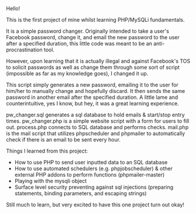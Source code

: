 Hello!

This is the first project of mine whilst learning PHP/MySQLi fundamentals.

It is a simple password changer. Originally intended to take a user's Facebook password, change it, and email the new password to the user after a specified duration, this little code was meant to be an anti-procrastination tool.

However, upon learning that it is actually illegal and against Facebook's TOS to solicit passwords as well as change them through some sort of script (impossible as far as my knowledge goes), I changed it up. 

This script simply generates a new password, emailing it to the user for him/her to manually change and hopefully discard. It then sends the same password in another email after the specified duration. A little lame and counterintuitive, yes I know, but hey, it was a great learning experience.

pw_changer.sql generates a sql database to hold emails & start/stop entry times.
pw_changer.php is a simple website script with a form for users to fill out.
process.php connects to SQL database and performs checks.
mail.php is the mail script that utilizes phpscheduler and phpmailer to automatically check if there is an email to be sent every hour.

Things I learned from this project:
- How to use PHP to send user inputted data to an SQL database
- How to use automated schedulers (e.g. phpjobscheduler) & other external PHP addons to perform functions (phpmailer-master)
- Playing with the mysqli object
- Surface level security preventing against sql injections (preparing statements, binding parameters, and escaping strings)

Still much to learn, but very excited to have this one project turn out okay!